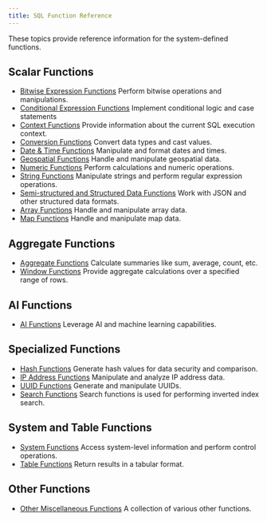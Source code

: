 ```yaml
---
title: SQL Function Reference
---
```


These topics provide reference information for the system-defined functions.

## Scalar Functions

- [Bitwise Expression Functions](./01-bitmap-functions/index.md) Perform bitwise operations and manipulations.
- [Conditional Expression Functions](./03-conditional-functions/index.md) Implement conditional logic and case statements
- [Context Functions](./15-context-functions/index.md) Provide information about the current SQL execution context.
- [Conversion Functions](./02-conversion-functions/index.md) Convert data types and cast values.
- [Date & Time Functions](./05-datetime-functions/index.md) Manipulate and format dates and times.
- [Geospatial Functions](./09-geo-functions/index.md) Handle and manipulate geospatial data.
- [Numeric Functions](./04-numeric-functions/index.md) Perform calculations and numeric operations.
- [String Functions](./06-string-functions/index.md) Manipulate strings and perform regular expression operations.
- [Semi-structured and Structured Data Functions](./10-semi-structured-functions/index.md) Work with JSON and other structured data formats.
- [Array Functions](./00-array-functions/index.md) Handle and manipulate array data.
- [Map Functions](./20-map-functions/index.md) Handle and manipulate map data.

## Aggregate Functions

- [Aggregate Functions](./07-aggregate-functions/index.md) Calculate summaries like sum, average, count, etc.
- [Window Functions](./08-window-functions/index.md) Provide aggregate calculations over a specified range of rows.

## AI Functions

- [AI Functions](./11-ai-functions/index.md) Leverage AI and machine learning capabilities.

## Specialized Functions

- [Hash Functions](./12-hash-functions/index.md) Generate hash values for data security and comparison.
- [IP Address Functions](./14-ip-address-functions/index.md) Manipulate and analyze IP address data.
- [UUID Functions](./13-uuid-functions/index.md) Generate and manipulate UUIDs.
- [Search Functions](./21-search-functions/index.md) Search functions is used for performing inverted index search.

## System and Table Functions

- [System Functions](./16-system-functions/index.md) Access system-level information and perform control operations.
- [Table Functions](./17-table-functions/index.md) Return results in a tabular format.

## Other Functions

- [Other Miscellaneous Functions](./19-other-functions/index.md) A collection of various other functions.
